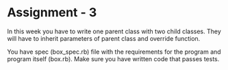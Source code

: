 Assignment - 3
==

In this week you have to write one parent class with two child classes. They will have to inherit parameters of parent class and override function.

You have spec (box_spec.rb) file with the requirements for the program and program itself (box.rb).
Make sure you have written code that passes tests.
